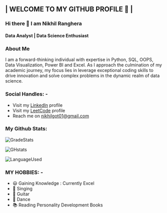 ## | WELCOME TO MY GITHUB PROFILE 💐 |
### Hi there 👋 I am Nikhil Ranghera
#### Data Analyst | Data Science Enthusiast

### About Me
I am a forward-thinking individual with expertise in Python, SQL, OOPS, Data Visualization, Power BI and Excel.  As  I  approach the culmination  of 
my academic journey, my focus lies in leverage exceptional coding skills to drive innovation and solve complex problems in the dynamic realm of 
data science.

### Social Handles: -
- Visit my [LinkedIn](www.linkedin.com/in/rangheranikhil) profile
- Visit my [LeetCode](https://leetcode.com/rangheranikhil) profile
- Reach me on [nikhilgot01@gmail.com](nikhilgot01@gmail.com)

### My Github Stats:
![GradeStats](https://github-readme-stats.vercel.app/api?username=rangheranikhil)

![GHstats](https://github-readme-streak-stats.herokuapp.com/?user=rangheranikhil)

![LanguageUsed](https://github-readme-stats.vercel.app/api/top-langs/?username=rangheranikhil)

### MY HOBBIES: -
- 😃 Gaining Knowledge : Currently Excel
- 🎵 Singing
- 🎸 Guitar
- 🕺 Dance
- 📚 Reading Personality Development Books
